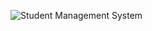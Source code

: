 ![Student Management System](https://github.com/matthias22m/Stud-management-Database-Mysql/assets/101549294/322e3735-a49f-446b-b871-acb3943527da)
